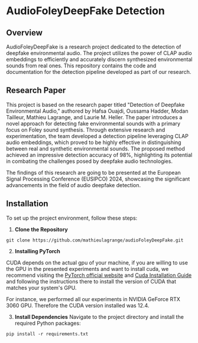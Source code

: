 # AudioFoleyDeepFake Detection

## Overview
AudioFoleyDeepFake is a research project dedicated to the detection of deepfake environmental audio. The project utilizes the power of CLAP audio embeddings to efficiently and accurately discern synthesized environmental sounds from real ones. This repository contains the code and documentation for the detection pipeline developed as part of our research.

## Research Paper

This project is based on the research paper titled "Detection of Deepfake Environmental Audio," authored by Hafsa Ouajdi, Oussama Hadder, Modan Tailleur, Mathieu Lagrange, and Laurie M. Heller. The paper introduces a novel approach for detecting fake environmental sounds with a primary focus on Foley sound synthesis. Through extensive research and experimentation, the team developed a detection pipeline leveraging CLAP audio embeddings, which proved to be highly effective in distinguishing between real and synthetic environmental sounds. The proposed method achieved an impressive detection accuracy of 98%, highlighting its potential in combating the challenges posed by deepfake audio technologies.

The findings of this research are going to be presented at the European Signal Processing Conference (EUSIPCO) 2024, showcasing the significant advancements in the field of audio deepfake detection. 


## Installation

To set up the project environment, follow these steps:

1. **Clone the Repository**
```
git clone https://github.com/mathieulagrange/audioFoleyDeepFake.git
``` 
2. **Installing PyTorch**

CUDA depends on the actual gpu of your machine, if you are willing to use the GPU in the presented experiments and want to install cuda, we recommend visiting the [PyTorch official website](https://pytorch.org/) and [Cuda Installation Guide](https://docs.nvidia.com/cuda/cuda-installation-guide-microsoft-windows/index.html) and following the instructions there to install the version of CUDA that matches your system's GPU.

For instance, we performed all our experiments in NVIDIA GeForce RTX 3060 GPU. Therefore the CUDA version installed was 12.4.

3. **Install Dependencies**
Navigate to the project directory and install the required Python packages:
```
pip install -r requirements.txt
``` 


